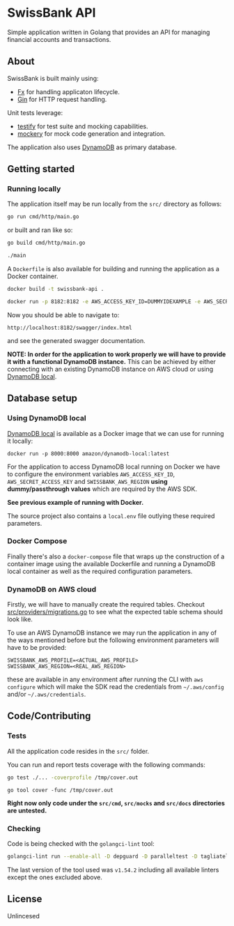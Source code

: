 # SwissBank API
Simple application written in Golang that provides an API for managing financial accounts and transactions.

## About
SwissBank is built mainly using:

- [Fx](https://github.com/uber-go/fx) for handling applicaton lifecycle.
- [Gin](https://github.com/gin-gonic/gin) for HTTP request handling.

Unit tests leverage:

- [testify](https://github.com/stretchr/testify) for test suite and mocking capabilities.
- [mockery](https://github.com/vektra/mockery) for mock code generation and integration.

The application also uses [DynamoDB](https://aws.amazon.com/pm/dynamodb/) as primary database.

## Getting started

### Running locally

The application itself may be run locally from the `src/` directory as follows:
```bash
go run cmd/http/main.go
```

or built and ran like so:
```bash
go build cmd/http/main.go
```
```bash
./main
```

A `Dockerfile` is also available for building and running the application as a Docker container.
```bash
docker build -t swissbank-api .
```
```bash
docker run -p 8182:8182 -e AWS_ACCESS_KEY_ID=DUMMYIDEXAMPLE -e AWS_SECRET_ACCESS_KEY=DUMMYEXAMPLEKEY -e SWISSBANK_AWS_REGION=us-east-1 -e SWISSBANK_DYNAMODB_ENDPOINT_URL=http://172.17.0.1:8000 swissbank-api
```

Now you should be able to navigate to:
```
http://localhost:8182/swagger/index.html
```

and see the generated swagger documentation.

**NOTE: In order for the application to work properly we will have to provide it with a functional DynamoDB instance.**
This can be achieved by either connecting with an existing DynamoDB instance on AWS cloud or using [DynamoDB local](https://docs.aws.amazon.com/amazondynamodb/latest/developerguide/DynamoDBLocal.DownloadingAndRunning.html).

## Database setup

### Using DynamoDB local

[DynamoDB local](https://docs.aws.amazon.com/amazondynamodb/latest/developerguide/DynamoDBLocal.DownloadingAndRunning.html) is available as a Docker image that we can use for running it locally:
```base
docker run -p 8000:8000 amazon/dynamodb-local:latest
```
For the application to access  DynamoDB local running on Docker we have to configure the environment variables `AWS_ACCESS_KEY_ID`, `AWS_SECRET_ACCESS_KEY` and `SWISSBANK_AWS_REGION` **using dummy/passthrough values** which are required by the AWS SDK.

**See previous example of running with Docker.**

The source project also contains a `local.env` file outlying these required parameters.

### Docker Compose

Finally there's also a `docker-compose` file that wraps up the construction of a container image using the available Dockerfile and running a DynamoDB local container as well as the required configuration parameters.

### DynamoDB on AWS cloud

Firstly, we will have to manually create the required tables. Checkout [src/providers/migrations.go](src/providers/migrations.go) to see what the expected table schema should look like.

To use an AWS DynamoDB instance we may run the application in any of the ways mentioned before 
but the following environment parameters will have to be provided:
```base
SWISSBANK_AWS_PROFILE=<ACTUAL_AWS_PROFILE>
SWISSBANK_AWS_REGION=<REAL_AWS_REGION>
```

these are available in any environment after running the CLI with `aws configure` which will make the SDK read the credentials from `~/.aws/config` and/or `~/.aws/credentials`.

## Code/Contributing

### Tests

All the application code resides in the `src/` folder.

You can run and report tests coverage with the following commands:
```bash
go test ./... -coverprofile /tmp/cover.out
```
```base
go tool cover -func /tmp/cover.out
```

**Right now only code under the `src/cmd`, `src/mocks` and `src/docs` directories are untested.**

### Checking

Code is being checked with the `golangci-lint` tool:

```bash
golangci-lint run --enable-all -D depguard -D paralleltest -D tagliatelle
```

The last version of the tool used was `v1.54.2` including all available linters except the ones excluded above.

## License

Unlincesed